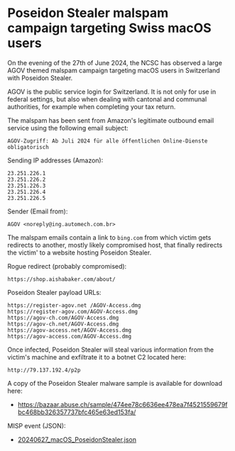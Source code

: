 # Poseidon Stealer malspam campaign targeting Swiss macOS users

On the evening of the 27th of June 2024, the NCSC has observed a large AGOV  themed malspam campaign targeting macOS users in Switzerland with Poseidon Stealer.  

AGOV is the public service login for Switzerland. It is not only for use in  federal settings, but also when dealing with cantonal and communal  authorities, for example when completing your tax return.

The malspam has been sent from Amazon's legitimate outbound email service using the following email subject:

```
AGOV-Zugriff: Ab Juli 2024 für alle öffentlichen Online-Dienste obligatorisch
```

Sending IP addresses (Amazon):

```
23.251.226.1
23.251.226.2
23.251.226.3
23.251.226.4
23.251.226.5
```

Sender (Email from):
```
AGOV <noreply@ing.automech.com.br>
```

The malspam emails contain a link to `bing.com` from which victim gets redirects to another, mostly likely compromised host,  that finally redirects the victim' to a website hosting Poseidon  Stealer.

Rogue redirect (probably compromised):

```
https://shop.aishabaker.com/about/
```

Poseidon Stealer payload URLs:

```
https://register-agov.net /AGOV-Access.dmg
https://register-agov.com/AGOV-Access.dmg
https://agov-ch.com/AGOV-Access.dmg
https://agov-ch.net/AGOV-Access.dmg
https://agov-access.net/AGOV-Access.dmg
https://agov-access.com/AGOV-Access.dmg
```

Once infected, Poseidon Stealer will steal various information from the  victim's machine and exfiltrate it to a botnet C2 located here:

```
http://79.137.192.4/p2p
```

A copy of the Poseidon Stealer malware sample is available for download here:

* https://bazaar.abuse.ch/sample/474ee78c6636ee478ea7f4521559679fbc468bb326357737bfc465e63ed153fa/

MISP event (JSON):

* [20240627_macOS_PoseidonStealer.json](20240627_macOS_PoseidonStealer.json)
